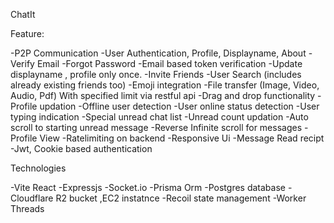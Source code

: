 ChatIt 

Feature:

-P2P Communication
-User Authentication, Profile, Displayname, About
-Verify Email
-Forgot Password
-Email based token verification
-Update displayname , profile only once.
-Invite Friends
-User Search (includes already existing friends too)
-Emoji integration
-File transfer (Image, Video, Audio, Pdf) With specified limit via restful api
-Drag and drop functionality 
-Profile updation 
-Offline user detection
-User online status detection 
-User typing indication 
-Special unread chat list 
-Unread count updation 
-Auto scroll to starting unread message 
-Reverse Infinite scroll for messages
-Profile View
-Ratelimiting on backend 
-Responsive Ui 
-Message Read recipt
-Jwt, Cookie based authentication


Technologies

-Vite React
-Expressjs
-Socket.io 
-Prisma Orm
-Postgres database
-Cloudflare R2 bucket ,EC2 instatnce 
-Recoil state management
-Worker Threads
